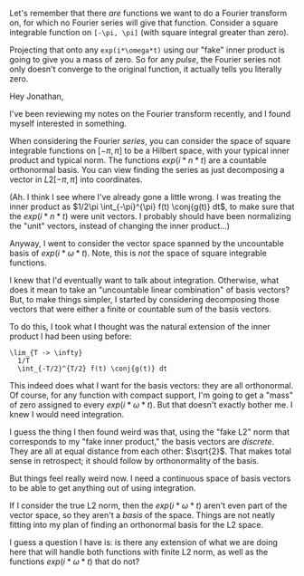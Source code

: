 Let's remember that there *are* functions we want to do a Fourier
transform on, for which no Fourier series will give that function.
Consider a square integrable function on `[-\pi, \pi]` (with square
integral greater than zero).

Projecting that onto any `exp(i*\omega*t)` using our "fake" inner
product is going to give you a mass of zero. So for any *pulse*, the
Fourier series not only doesn't converge to the original function, it
actually tells you literally zero.

Hey Jonathan,

I've been reviewing my notes on the Fourier transform recently, and I
found myself interested in something.

When considering the Fourier *series*, you can consider the space of
square integrable functions on $[-\pi, \pi]$ to be a Hilbert space, with
your typical inner product and typical norm. The functions $exp(i*n*t)$
are a countable orthonormal basis. You can view finding the series as
just decomposing a vector in $L2[-\pi, \pi]$ into coordinates.

(Ah. I think I see where I've already gone a little wrong. I was
treating the inner product as $1/2\pi \int_{-\pi}^{\pi} f(t) \conj{g(t)}
dt$, to make sure that the $exp(i*n*t)$ were unit vectors. I probably
should have been normalizing the "unit" vectors, instead of changing the
inner product...)

Anyway, I went to consider the vector space spanned by the uncountable
basis of $exp(i*\omega*t)$. Note, this is *not* the space of square
integrable functions.

I knew that I'd eventually want to talk about integration. Otherwise,
what does it mean to take an "uncountable linear combination" of basis
vectors? But, to make things simpler, I started by considering
decomposing those vectors that were either a finite or countable sum of
the basis vectors.

To do this, I took what I thought was the natural extension of the inner
product I had been using before:

    \lim_{T -> \infty}
      1/T
      \int_{-T/2}^{T/2} f(t) \conj{g(t)} dt

This indeed does what I want for the basis vectors: they are all
orthonormal. Of course, for any function with compact support, I'm going
to get a "mass" of zero assigned to every $exp(i*\omega*t)$. But that
doesn't exactly bother me. I knew I would need integration.

I guess the thing I then found weird was that, using the "fake L2" norm
that corresponds to my "fake inner product," the basis vectors are
*discrete*. They are all at equal distance from each other: $\sqrt{2}$.
That makes total sense in retrospect; it should follow by orthonormality
of the basis.

But things feel really weird now. I need a continuous space of basis
vectors to be able to get anything out of using integration.

If I consider the true L2 norm, then the $exp(i*\omega*t)$ aren't even
part of the vector space, so they aren't a *basis* of the space. Things
are not neatly fitting into my plan of finding an orthonormal basis for
the L2 space.

I guess a question I have is: is there any extension of what we are
doing here that will handle both functions with finite L2 norm, as well
as the functions $exp(i*\omega*t)$ that do not?
